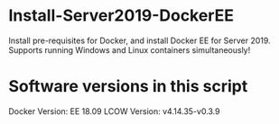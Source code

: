 # Install-Server2019-DockerEE
Install pre-requisites for Docker, and install Docker EE for Server 2019. Supports running Windows and Linux containers simultaneously!

# Software versions in this script
Docker Version: EE 18.09
LCOW Version: v4.14.35-v0.3.9
